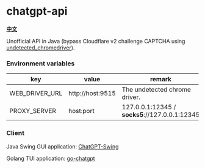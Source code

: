 # chatgpt-api

**[中文](https://linweiyuan.github.io//2023/03/14/%E4%B8%80%E7%A7%8D%E5%8F%96%E5%B7%A7%E7%9A%84%E6%96%B9%E5%BC%8F%E7%BB%95%E8%BF%87Cloudflare-v2%E9%AA%8C%E8%AF%81.html)**

Unofficial API in Java (bypass Cloudflare v2 challenge CAPTCHA
using [undetected_chromedriver](https://github.com/ultrafunkamsterdam/undetected-chromedriver)).

### Environment variables

| key            | value            | remark                                         |
|----------------|------------------|------------------------------------------------|
| WEB_DRIVER_URL | http://host:9515 | The undetected chrome driver.                  |
| PROXY_SERVER   | host:port        | 127.0.0.1:12345 / **socks5**://127.0.0.1:12345 |

### Client

Java Swing GUI application: [ChatGPT-Swing](https://github.com/linweiyuan/ChatGPT-Swing)

Golang TUI application: [go-chatgpt](https://github.com/linweiyuan/go-chatgpt)